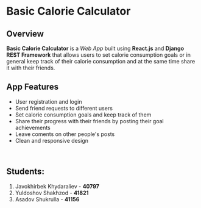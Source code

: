 
# Basic Calorie Calculator

## Overview

<b>Basic Calorie Calculator</b> is a <i>Web App</i> built using <b>React.js</b> and <b>Django REST Framework</b> that allows users to set calorie consumption goals or in general keep track of their calorie consumption and at the same time share it with their friends.

## App Features
- User registration and login
- Send friend requests to different users
- Set calorie consumption goals and keep track of them
- Share their progress with their friends by posting their goal achievements
- Leave coments on other people's posts
- Clean and responsive design


</br>

## Students:

1. Javokhirbek Khydaraliev - <b>40797</b>
2. Yuldoshov Shakhzod - <b>41821</b>
3. Asadov Shukrulla  - <b>41156</b>